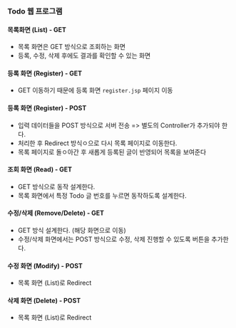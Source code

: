### Todo 웹 프로그램
#### 목록화면 (List) - GET
- 목록 화면은 GET 방식으로 조회하는 화면
- 등록, 수정, 삭제 후에도 결과를 확인할 수 있는 화면
#### 등록 화면 (Register) - GET
- GET 이동하기 때문에 등록 화면 `register.jsp` 페이지 이동
#### 등록 화면 (Register) - POST
- 입력 데이터들을 POST 방식으로 서버 전송 => 별도의 Controller가 추가되야 한다.
- 처리한 후 Redirect 방식ㅇ으로 다시 목록 페이지로 이동한다.
- 목록 페이지로 돌ㅇ아간 후 새롭게 등록된 글이 반영되어 목록을 보여준다
#### 조회 화면 (Read) - GET
- GET 방식으로 동작 설계한다.
- 목록 화면에서 특정 Todo 글 번호를 누르면 동작하도록 설계한다.
#### 수정/삭제 (Remove/Delete) - GET
- GET 방식 설계한다. (해당 화면으로 이동)
- 수정/삭제 화면에서는 POST 방식으로 수정, 삭제 진행할 수 있도록 버튼을 추가한다.
#### 수정 화면 (Modify) - POST
- 목록 화면 (List)로 Redirect
#### 삭제 화면 (Delete) - POST
- 목록 화면 (List)로 Redirect
